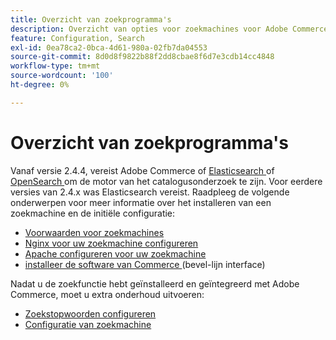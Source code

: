 ```yaml
---
title: Overzicht van zoekprogramma's
description: Overzicht van opties voor zoekmachines voor Adobe Commerce.
feature: Configuration, Search
exl-id: 0ea78ca2-0bca-4d61-980a-02fb7da04553
source-git-commit: 8d0d8f9822b88f2dd8cbae8f6d7e3cdb14cc4848
workflow-type: tm+mt
source-wordcount: '100'
ht-degree: 0%

---
```


# Overzicht van zoekprogramma&#39;s

Vanaf versie 2.4.4, vereist Adobe Commerce of [ Elasticsearch ] of [ OpenSearch ] om de motor van het catalogusonderzoek te zijn. Voor eerdere versies van 2.4.x was Elasticsearch vereist. Raadpleeg de volgende onderwerpen voor meer informatie over het installeren van een zoekmachine en de initiële configuratie:

- [Voorwaarden voor zoekmachines](../../installation/prerequisites/search-engine/overview.md)
- [Nginx voor uw zoekmachine configureren](../../installation/prerequisites/search-engine/configure-nginx.md)
- [Apache configureren voor uw zoekmachine](../../installation/prerequisites/search-engine/configure-apache.md)
- [ installeer de software van Commerce ](../../installation/composer.md) (bevel-lijn interface)

Nadat u de zoekfunctie hebt geïnstalleerd en geïntegreerd met Adobe Commerce, moet u extra onderhoud uitvoeren:

- [Zoekstopwoorden configureren](search-stopwords.md)
- [Configuratie van zoekmachine](configure-search-engine.md)

<!-- Link Definitions -->

[Elasticsearch]: https://www.elastic.co
[OpenSearch]: https://opensearch.org/docs/latest/opensearch/install/index/
